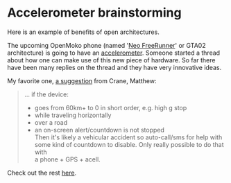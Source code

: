 Accelerometer brainstorming
===
Here is an example of benefits of open architectures.  
  
The upcoming OpenMoko phone (named '[Neo FreeRunner][0]' or GTA02 architecture) is going to have an [accelerometer][1]. Someone started a thread about how one can make use of this new piece of hardware. So far there have been many replies on the thread and they have very innovative ideas.  
  
My favorite one, [a suggestion][2] from Crane, Matthew:  

> ... if the device:  
> - goes from 60km+ to 0 in short order, e.g. high g stop  
> - while traveling horizontally  
> - over a road  
> - an on-screen alert/countdown is not stopped  
> Then it's likely a vehicular accident so auto-call/sms for help with  
> some kind of countdown to disable. Only really possible to do that with  
> a phone + GPS + acell.

Check out the rest [here][3].

[0]: http://wiki.openmoko.org/wiki/Neo_FreeRunner
[1]: http://wiki.openmoko.org/wiki/Neo_FreeRunner_GTA02_Hardware#Accelerometer
[2]: http://article.gmane.org/gmane.comp.handhelds.openmoko.community/10405
[3]: http://thread.gmane.org/gmane.comp.handhelds.openmoko.community/10393

